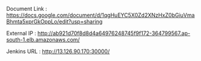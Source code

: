 Document Link : 
https://docs.google.com/document/d/1qgHuEYC5X0Zd2XNzHxZ0bGiuVmaBhmta5xprGkOppLo/edit?usp=sharing

External IP :
http://ab921d70f8d8d4a64976248745f9f172-364799567.ap-south-1.elb.amazonaws.com/

Jenkins URL :
http://13.126.90.170:30000/

